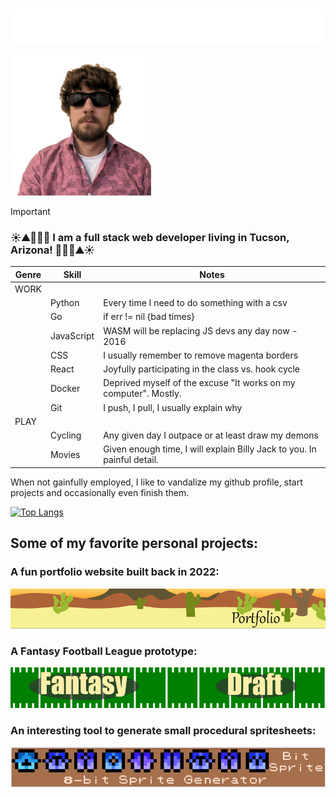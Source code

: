 # <picture>
  <source media="(prefers-color-scheme: dark)" srcset="./assets/obligatory-web-dev.svg">
  <source media="(prefers-color-scheme: light)" srcset="./assets/obligatory-web-dev-light.svg">
  <img alt="Michael Gardner, Developer" src="./assets/obligatory-web-dev.svg">
</picture>

![Cool Dude](./assets/CoolGuySmaller.png)
> [!IMPORTANT]
>  


### ☀️⛰️🌵🌵🌵 I am a full stack web developer living in Tucson, Arizona! 🌵🌵🌵⛰️☀️

| Genre | Skill    |  Notes                            | 
|-------|-------|-------------------------------------------|
| WORK     | |
| | Python   | Every time I need to do something with a csv |
| | Go | if err != nil {bad times} |
| | JavaScript | WASM will be replacing JS devs any day now - 2016 |
| | CSS      | I usually remember to remove magenta borders |
| | React    | Joyfully participating in the class vs. hook cycle  |
| | Docker   | Deprived myself of the excuse "It works on my computer".  Mostly. | 
| | Git | I push, I pull, I usually explain why |
| PLAY | |
| | Cycling | Any given day I outpace or at least draw my demons |
| | Movies | Given enough time, I will explain Billy Jack to you. In painful detail. |

When not gainfully employed, I like to vandalize my github profile, start projects and occasionally even finish them.

[![Top Langs](https://github-readme-stats.vercel.app/api/top-langs/?username=PhiloTFarnsworth&layout=compact&size_weight=.1&count_weight=.9)](https://github.com/anuraghazra/github-readme-stats)

## Some of my favorite personal projects:

### A fun portfolio website built back in 2022:

[![Portfolio Banner](./assets/banner-port.svg)](https://github.com/PhiloTFarnsworth/Portfolio)

### A Fantasy Football League prototype:

[![Fantasy Draft Banner](./assets/banner-football.svg)](https://github.com/PhiloTFarnsworth/FantasyDraftGo)

### An interesting tool to generate small procedural spritesheets:

[![Bitsprite Banner](./assets/banner-bit.svg)](https://github.com/PhiloTFarnsworth/BitSprite)

